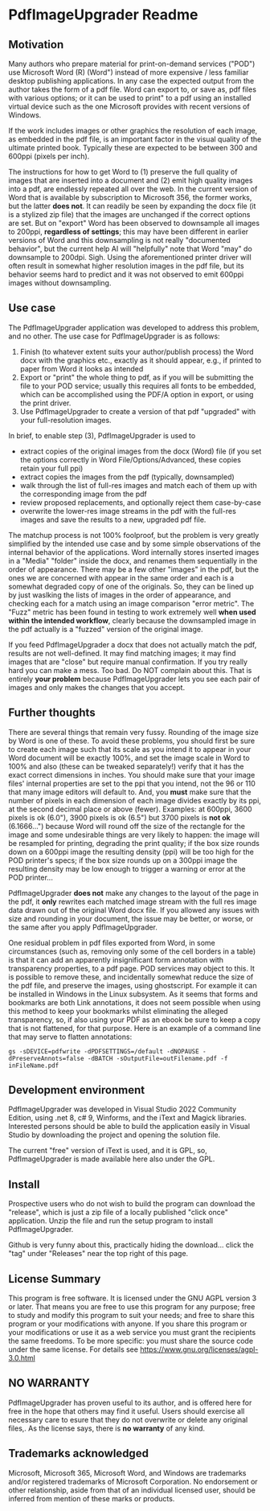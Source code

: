 # PdfImageUpgrader Readme

## Motivation
Many authors who prepare material for print-on-demand services ("POD") use Microsoft Word (R) (Word") instead of more expensive / less familiar desktop publishing applications. In any case the expected output from the author takes the form of a pdf file. Word can export to, or save as, pdf files with various options; or it can be used to print" to a pdf using an installed virtual device such as the one Microsoft provides with recent versions of Windows.

If the work includes images or other graphics the resolution of each image, as embedded in the pdf file, is an important factor in the visual quality of the ultimate printed book.  Typically these are expected to be between 300 and 600ppi (pixels per inch).

The instructions for how to get Word to (1) preserve the full quality of images that are inserted into a document and (2) emit high quality images into a pdf, are endlessly repeated all over the web. In the current version of Word that is available by subscription to Microsoft 356, the former works, but the latter **does not**. It can readily be seen by expanding the docx file (it is a stylized zip file) that the images are unchanged if the correct options are set. But on "export" Word has been observed to downsample all images to 200ppi, **regardless of settings**; this may have been different in earlier versions of Word and this downsampling is not really "documented behavior", but the current help AI will "helpfully" note that Word "may" do downsample to 200dpi.  Sigh. Using the aforementioned printer driver will often result in somewhat higher resolution images in the pdf file, but its behavior seems hard to predict and it was not observed to emit 600ppi images without downsampling. 

## Use case
The PdfImageUpgrader application was developed to address this problem, and no other.  The use case for PdfImageUpgrader is as follows:
1. Finish (to whatever extent suits your author/publish process) the Word docx with the graphics etc., exactly as it should appear, e.g., if printed to paper from Word it looks as intended
2. Export or "print" the whole thing to pdf, as if you will be submitting the file to your POD service; usually this requires all fonts to be embedded, which can be accomplished using the PDF/A option in export, or using the print driver.
3. Use PdfImageUpgrader to create a version of that pdf "upgraded" with your full-resolution images.

In brief, to enable step (3), PdfImageUpgrader is used to 
- extract copies of the original images from the docx (Word) file (if you set the options correctly in Word File/Options/Advanced, these copies retain your full ppi)
- extract copies the images from the pdf (typically, downsampled) 
- walk through the list of full-res images and match each of them up with the corresponding image from the pdf
- review proposed replacements, and optionally reject them case-by-case
- overwrite the lower-res image streams in the pdf with the full-res images and save the results to a new, upgraded pdf file.

The matchup process is not 100% foolproof, but the problem is very greatly simplified by the intended use case and by some simple observations of the internal behavior of the applications.  Word internally stores inserted images in a "Media" "folder" inside the docx, and renames them sequentially in the order of appearance. There may be a few other "images" in the pdf, but the ones we are concerned with appear in the same order and each is a somewhat degraded copy of one of the originals.  So, they can be lined up by just waslking the lists of images in the order of appearance, and checking each for a match using an image comparison "error metric". The "Fuzz" metric has been found in testing to work extremely well **when used within the intended workflow**, clearly because the downsampled image in the pdf actually is a "fuzzed" version of the original image.  

If you feed PdfImageUpgrader a docx that does not actually match the pdf, results are not well-defined. It may find matching images; it may find images that are "close" but require manual confirmation.  If you try really hard you can make a mess. Too bad. Do NOT complain about this.  That is entirely **your problem** because PdfImageUpgrader lets you see each pair of images and only makes the changes that you accept.  

## Further thoughts

There are several things that remain very fussy.  Rounding of the image size by Word is one of these.  To avoid these problems, you should first be sure to create each image such that its scale as you intend it to appear in your Word document will be exactly 100%, and set the image scale in Word to 100% and also (these can be tweaked separately!) verify that it has the exact correct dimensions in inches. You should make sure that your image files' internal properties are set to the ppi that you intend, not the 96 or 110 that many image editors will default to. And, you **must** make sure that the number of pixels in each dimension of each image divides exactly by its ppi, at the second decimal place or above (fewer).  Examples: at 600ppi, 3600 pixels is ok (6.0"), 3900 pixels is ok (6.5") but 3700 pixels is **not ok** (6.1666...") because Word will round off the size of the rectangle for the image and some undesirable things are very likely to happen: the image will be resampled for printing, degrading the print quality; if the box size rounds down on a 600ppi image the resulting density (ppi) will be too high for the POD printer's specs; if the box size rounds up on a 300ppi image the resulting density may be low enough to trigger a warning or error at the POD printer...

PdfImageUpgrader **does not** make any changes to the layout of the page in the pdf, it **only** rewrites each matched image stream with the full res image data drawn out of the original Word docx file.  If you allowed any issues with size and rounding in your document, the issue may be better, or worse, or the same after you apply PdfImageUpgrader.

One residual problem in pdf files exported from Word, in some circumstances (such as, removing only some of the cell borders in a table) is that it can add an apparently insignificant form annotation with transparency properties, to a pdf page. POD services may object to this. It is possible to remove these, and incidentally somewhat reduce the size of the pdf file, and preserve the images, using ghostscript.  For example it can be installed in Windows in the Linux subsystem.  As it seems that forms and bookmarks are both Link annotations, it does not seem possible when using this method to keep your bookmarks whilst eliminating the alleged transparency, so, if also using your PDF as an ebook be sure to keep a copy that is not flattened, for that purpose. Here is an example of a command line that may serve to flatten annotations:

`gs -sDEVICE=pdfwrite -dPDFSETTINGS=/default -dNOPAUSE -dPreserveAnnots=false -dBATCH -sOutputFile=outFilename.pdf -f inFileName.pdf`

## Development environment

PdfImageUpgrader was developed in Visual Studio 2022 Community Edition, using .net 8, c# 9, Winforms, and the iText and Magick libraries. Interested persons should be able to build the application easily in Visual Studio by downloading the project and opening the solution file. 

The current "free" version of iText is used, and it is GPL, so, PdfImageUpgrader is made available here also under the GPL.

## Install

Prospective users who do not wish to build the program can download the "release", which is just a zip file of a locally published "click once" application.  Unzip the file and run the setup program to install PdfImageUpgrader.

Github is very funny about this, practically hiding the download... click the "tag" under "Releases" near the top right of this page.

## License Summary

This program is free software.
It is licensed under the GNU AGPL version 3 or later.
That means you are free to use this program for any purpose;
free to study and modify this program to suit your needs;
and free to share this program or your modifications with anyone.
If you share this program or your modifications or use it as a web service you must grant the recipients the same freedoms.
To be more specific: you must share the source code under the same license.
For details see https://www.gnu.org/licenses/agpl-3.0.html

## NO WARRANTY
PdfImageUpgrader has proven useful to its author, and is offered here for free in the hope that others may find it useful. 
Users should exercise all necessary care to esure that they do not overwrite or delete any original files,.
As the license says, there is **no warranty** of any kind.


## Trademarks acknowledged

Microsoft, Microsoft 365, Microsoft Word, and Windows are trademarks and/or registered trademarks of Microsoft Corporation. No endorsement or other relationship, aside from that of an individual licensed user, should be inferred from mention of these marks or products.

